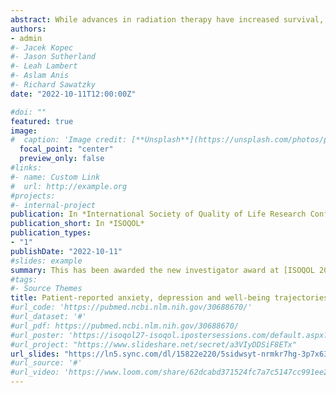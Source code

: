 ```yaml
---
abstract: While advances in radiation therapy have increased survival, there is limited knowledge regarding temporal changes in mental health symptoms and well-being of diverse patients and factors associated with these changes during early post diagnosis period. The aims of this study were to: (1) examine heterogeneity in trajectories of patient-reported anxiety, depression and well-being of people who have cancer and are undergoing radiation therapy, and (2) identify, at the time of initial cancer diagnosis visit, which socio-demographic, physical symptoms and clinical variables are associated with such trajectories. 
authors:
- admin
#- Jacek Kopec
#- Jason Sutherland
#- Leah Lambert
#- Aslam Anis
#- Richard Sawatzky
date: "2022-10-11T12:00:00Z"

#doi: ""
featured: true
image:
#  caption: 'Image credit: [**Unsplash**](https://unsplash.com/photos/pLCdAaMFLTE)'
  focal_point: "center"
  preview_only: false
#links:
#- name: Custom Link
#  url: http://example.org
#projects:
#- internal-project
publication: In *International Society of Quality of Life Research Conference*
publication_short: In *ISOQOL*
publication_types:
- "1"
publishDate: "2022-10-11"
#slides: example
summary: This has been awarded the new investigator award at [ISOQOL 2022](https://www.isoqol.org/participate-in-isoqol-2022/).
#tags:
#- Source Themes
title: Patient-reported anxiety, depression and well-being trajectories in oncology patients during radiation therapy: An expository analysis using the Ontario Cancer Registry
#url_code: 'https://pubmed.ncbi.nlm.nih.gov/30688670/'
#url_dataset: '#'
#url_pdf: https://pubmed.ncbi.nlm.nih.gov/30688670/
#url_poster: 'https://isoqol27-isoqol.ipostersessions.com/default.aspx?s=92-DC-9D-#CE-6D-FA-6A-42-DB-DA-BC-29-5C-06-D3-7D'
#url_project: "https://www.slideshare.net/secret/a3VIyDDSiF8ETx"
url_slides: "https://ln5.sync.com/dl/15822e220/5sidwsyt-nrmkr7hg-3p7x63p9-vxm8e67y"
#url_source: '#'
#url_video: 'https://www.loom.com/share/62dcabd371524fc7a7c5147cc991ee2d'
---
```

